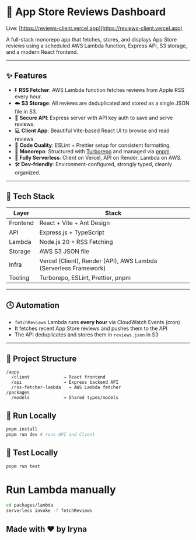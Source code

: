 # 📱 App Store Reviews Dashboard

Live: [https://reviews-client.vercel.app](https://reviews-client.vercel.app)

A full-stack monorepo app that fetches, stores, and displays App Store reviews using a scheduled AWS Lambda function, Express API, S3 storage, and a modern React frontend.

---

## ✨ Features

- ⏬ **RSS Fetcher**: AWS Lambda function fetches reviews from Apple RSS every hour.
- ☁️ **S3 Storage**: All reviews are deduplicated and stored as a single JSON file in S3.
- 🔐 **Secure API**: Express server with API key auth to save and serve reviews.
- 💻 **Client App**: Beautiful Vite-based React UI to browse and read reviews.
- 🧹 **Code Quality**: ESLint + Prettier setup for consistent formatting.
- 🔄 **Monorepo**: Structured with [Turborepo](https://turbo.build/repo) and managed via [pnpm](https://pnpm.io).
- 🚀 **Fully Serverless**: Client on Vercel, API on Render, Lambda on AWS.
- 🛠 **Dev-friendly**: Environment-configured, strongly typed, cleanly organized.

---

## 🧱 Tech Stack

| Layer    | Stack                                                            |
| -------- | ---------------------------------------------------------------- |
| Frontend | React + Vite + Ant Design                                        |
| API      | Express.js + TypeScript                                          |
| Lambda   | Node.js 20 + RSS Fetching                                        |
| Storage  | AWS S3 JSON file                                                 |
| Infra    | Vercel (Client), Render (API), AWS Lambda (Serverless Framework) |
| Tooling  | Turborepo, ESLint, Prettier, pnpm                                |

---

## 🕒 Automation

- `fetchReviews` Lambda runs **every hour** via CloudWatch Events (cron)
- It fetches recent App Store reviews and pushes them to the API
- The API deduplicates and stores them in `reviews.json` in S3

---

## 📁 Project Structure

```
/apps
  /client             → React frontend
  /api                → Express backend API
  /rss-fetcher-lambda   → AWS Lambda fetcher
/packages
  /models             → Shared types/models
```

## 🔐 Run Locally

```bash
pnpm install
pnpm run dev # runs API and Client
```

## 🔐 Test Locally

```bash
pnpm run test
```

# Run Lambda manually

```bash
cd packages/lambda
serverless invoke -f fetchReviews
```

## Made with ❤️ by Iryna

